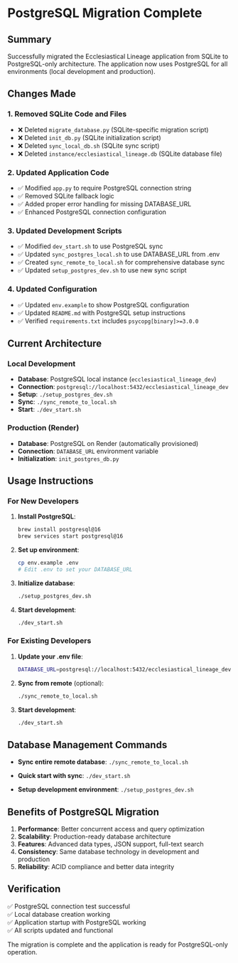 # PostgreSQL Migration Complete

## Summary

Successfully migrated the Ecclesiastical Lineage application from SQLite to PostgreSQL-only architecture. The application now uses PostgreSQL for all environments (local development and production).

## Changes Made

### 1. Removed SQLite Code and Files
- ❌ Deleted `migrate_database.py` (SQLite-specific migration script)
- ❌ Deleted `init_db.py` (SQLite initialization script)
- ❌ Deleted `sync_local_db.sh` (SQLite sync script)
- ❌ Deleted `instance/ecclesiastical_lineage.db` (SQLite database file)

### 2. Updated Application Code
- ✅ Modified `app.py` to require PostgreSQL connection string
- ✅ Removed SQLite fallback logic
- ✅ Added proper error handling for missing DATABASE_URL
- ✅ Enhanced PostgreSQL connection configuration

### 3. Updated Development Scripts
- ✅ Modified `dev_start.sh` to use PostgreSQL sync
- ✅ Updated `sync_postgres_local.sh` to use DATABASE_URL from .env
- ✅ Created `sync_remote_to_local.sh` for comprehensive database sync
- ✅ Updated `setup_postgres_dev.sh` to use new sync script

### 4. Updated Configuration
- ✅ Updated `env.example` to show PostgreSQL configuration
- ✅ Updated `README.md` with PostgreSQL setup instructions
- ✅ Verified `requirements.txt` includes `psycopg[binary]>=3.0.0`

## Current Architecture

### Local Development
- **Database**: PostgreSQL local instance (`ecclesiastical_lineage_dev`)
- **Connection**: `postgresql://localhost:5432/ecclesiastical_lineage_dev`
- **Setup**: `./setup_postgres_dev.sh`
- **Sync**: `./sync_remote_to_local.sh`
- **Start**: `./dev_start.sh`

### Production (Render)
- **Database**: PostgreSQL on Render (automatically provisioned)
- **Connection**: `DATABASE_URL` environment variable
- **Initialization**: `init_postgres_db.py`

## Usage Instructions

### For New Developers

1. **Install PostgreSQL**:
   ```bash
   brew install postgresql@16
   brew services start postgresql@16
   ```

2. **Set up environment**:
   ```bash
   cp env.example .env
   # Edit .env to set your DATABASE_URL
   ```

3. **Initialize database**:
   ```bash
   ./setup_postgres_dev.sh
   ```

4. **Start development**:
   ```bash
   ./dev_start.sh
   ```

### For Existing Developers

1. **Update your .env file**:
   ```bash
   DATABASE_URL=postgresql://localhost:5432/ecclesiastical_lineage_dev
   ```

2. **Sync from remote** (optional):
   ```bash
   ./sync_remote_to_local.sh
   ```

3. **Start development**:
   ```bash
   ./dev_start.sh
   ```

## Database Management Commands

- **Sync entire remote database**: `./sync_remote_to_local.sh`

- **Quick start with sync**: `./dev_start.sh`
- **Setup development environment**: `./setup_postgres_dev.sh`

## Benefits of PostgreSQL Migration

1. **Performance**: Better concurrent access and query optimization
2. **Scalability**: Production-ready database architecture
3. **Features**: Advanced data types, JSON support, full-text search
4. **Consistency**: Same database technology in development and production
5. **Reliability**: ACID compliance and better data integrity

## Verification

✅ PostgreSQL connection test successful  
✅ Local database creation working  
✅ Application startup with PostgreSQL working  
✅ All scripts updated and functional  

The migration is complete and the application is ready for PostgreSQL-only operation. 